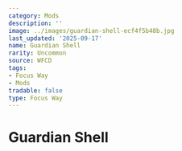 ```yaml
---
category: Mods
description: ''
image: ../images/guardian-shell-ecf4f5b48b.jpg
last_updated: '2025-09-17'
name: Guardian Shell
rarity: Uncommon
source: WFCD
tags:
- Focus Way
- Mods
tradable: false
type: Focus Way
---
```


# Guardian Shell

